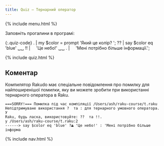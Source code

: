```yaml
---
title: Quiz — Тернарний оператор
---
```


{% include menu.html %}

Заповніть прогалини в програмі:

{:.quiz-code}
. | my $color = prompt &apos;Який це колір? &apos;;
?? | say $color eq &apos;blue&apos; ␣␣
!! | &nbsp;&nbsp;&nbsp;&nbsp;&apos;Це небо!&apos; ␣␣ 
. | &nbsp;&nbsp;&nbsp;&nbsp;&apos;Мені потрібно більше інформації.&apos;;

{% include quiz.html %}

## Коментар

Компилятор Rakudo має спеціальне повідомлення про помилку для найпоширенішої помилки, яку ви можете зробити при використанні тернарного оператора в Raku.

    ===SORRY!=== Помилка під час компіляції /Users/ash/raku-course/t.raku
    Непідтримуване використання ?  та : для тернарного умовного оператора. У
    Raku, будь ласка, використовуйте: ??  та !!.
    у /Users/ash/raku-course/t.raku:2
    ------> say $color eq 'blue' ?⏏ 'Це небо!' : 'Мені потрібно більше інформа

{% include nav.html %}